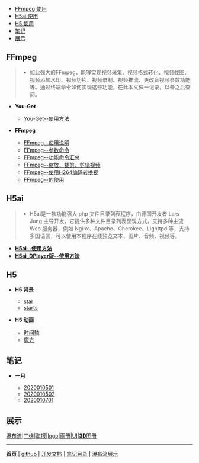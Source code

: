 
- [FFmpeg 使用](#ffmpeg)
- [H5ai 使用](#h5ai)
- [H5 使用](#h5)
- [笔记](#笔记)
- [展示](#展示)


## FFmpeg

>  - 如此强大的FFmpeg，能够实现视频采集、视频格式转化、视频截图、视频添加水印、视频切片、视频录制、视频推流、更改音视频参数功能等。通过终端命令如何实现这些功能，在此本文做一记录，以备之后查阅。

 - **You-Get**

    - [You-Get--使用方法](文章/You-Get使用方法.markdown)


 - **FFmpeg**

    - [FFmpeg--使用说明](文章/FFmpeg使用说明.markdown)
    - [FFmpeg--参数命令](文章/FFmpeg参数命令.markdown)
    - [FFmpeg--功能命令汇总](文章/FFmpeg功能命令汇总.markdown)
    - [FFmpeg--缩放、裁剪、剪辑视频](文章/ffmpeg缩放、裁剪、剪辑视频.markdown)
    - [FFmpeg--使用H264编码转换视](文章/FFmpeg使用H264编码转换视.markdown)
    - [FFmpeg--的使用](文章/FFmpeg的使用.markdown)

## H5ai

>  - H5ai是一款功能强大 php 文件目录列表程序，由德国开发者 Lars Jung 主导开发，它提供多种文件目录列表呈现方式，支持多种主流 Web 服务器，例如 Nginx、Apache、Cherokee、Lighttpd 等，支持多国语言，可以使用本程序在线预览文本、图片、音频、视频等。


  - [**H5ai--使用方法**](文章/H5ai.markdown)
  - [**H5ai_DPlayer版--使用方法**](文章/h5ai-DPlayer版.markdown)



## H5

 - **H5 背景**

    - [star](文章/代码/star.htm)                  
    - [starts](文章/代码/starts.html)             

 - **H5 动画**

    - [时间轴](https://www.html5tricks.com/demo/jquery-event-timeline/index.html)
    - [魔方](https://www.html5tricks.com/demo/html5-css3-3d-rubik-cube/index.html)


## 笔记

 - **一月**

    - [2020010501](文章/2020010501.markdown)
    - [2020010502](文章/2020010502.markdown)
    - [2020010701](文章/20200107.markdown)

## 展示

[瀑布流](瀑布流.md)|[三维](文章/平衡车-动动三维.markdown)|[海报](文章/产品海报[11p].markdown)|[logo](文章/金融logo[20P].markdown)|[画册](文章/植保无人机画册[24P].markdown)|[UI](文章/UI.markdown)|[**3D**图册](文章/3D旋转.markdown)


------
[**首页**](https://wk6111.github.io/6111/)  |  [github](https://github.com/wk6111)  |  [开发文档](https://guides.github.com/features/mastering-markdown/)  |  [笔记目录](笔记目录.markdown)  |  [瀑布流展示](瀑布流.md)
